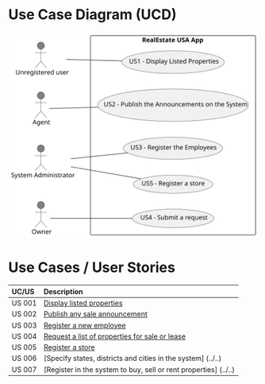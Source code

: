 
# Use Case Diagram (UCD)

![Use Case Diagram](svg/use-case-diagram.svg)

# Use Cases / User Stories

| UC/US  | Description                                                             |                   
|:-------|:------------------------------------------------------------------------|
| US 001 | [Display listed properties](../../us001/Readme.md)                      |
| US 002 | [Publish any sale announcement](../../us002/Readme.md)                  |
| US 003 | [Register a new employee](../../us003/Readme.md)                        |
| US 004 | [Request a list of properties for sale or lease](../../us004/Readme.md) |
| US 005 | [Register a store](../../us005/Readme.md)                               |
| US 006 | [Specify states, districts and cities in the system] (../..)            |         
| US 007 | [Register in the system to buy, sell or rent properties] (../..)        |                 

